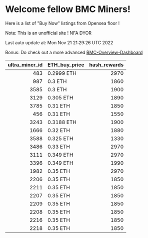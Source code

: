 # Welcome fellow BMC Miners!
Here is a list of "Buy Now" listings from Opensea floor !

Note: This is an unofficial site ! NFA DYOR

Last auto update at: Mon Nov 21 21:29:26 UTC 2022

Bonus: Do check out a more advanced [BMC-Overview-Dashboard](https://dune.com/defifunk/BMC-Overview-Dashboard)


|   ultra_miner_id | ETH_buy_price   |   hash_rewards |
|-----------------:|:----------------|---------------:|
|              483 | 0.2999 ETH      |           2970 |
|              987 | 0.3 ETH         |           1860 |
|             3585 | 0.3 ETH         |           1900 |
|             3129 | 0.305 ETH       |           1890 |
|             3785 | 0.31 ETH        |           1850 |
|              456 | 0.31 ETH        |           1550 |
|             3243 | 0.3188 ETH      |           1900 |
|             1666 | 0.32 ETH        |           1880 |
|             3588 | 0.325 ETH       |           1330 |
|             3486 | 0.33 ETH        |           2970 |
|             3111 | 0.349 ETH       |           2970 |
|             3396 | 0.349 ETH       |           1990 |
|             1982 | 0.35 ETH        |           2970 |
|             2206 | 0.35 ETH        |           1850 |
|             2211 | 0.35 ETH        |           1850 |
|             2207 | 0.35 ETH        |           1850 |
|             2209 | 0.35 ETH        |           1850 |
|             2208 | 0.35 ETH        |           1850 |
|             2216 | 0.35 ETH        |           1850 |
|             2218 | 0.35 ETH        |           1850 |